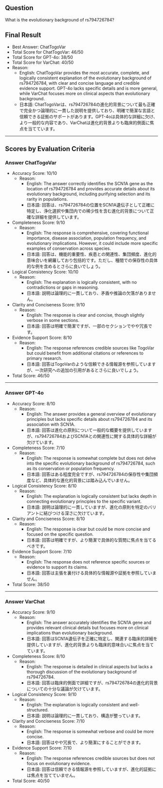 ## Question

What is the evolutionary background of rs794726784?

## Final Result

- Best Answer: ChatTogoVar
- Total Score for ChatTogoVar: 46/50
- Total Score for GPT-4o: 38/50
- Total Score for VarChat: 40/50
- Reason:
  - English: ChatTogoVar provides the most accurate, complete, and logically consistent explanation of the evolutionary background of rs794726784, with clear and concise language and credible evidence support. GPT-4o lacks specific details and is more general, while VarChat focuses more on clinical aspects than evolutionary background.
  - 日本語: ChatTogoVarは、rs794726784の進化的背景について最も正確で完全かつ論理的に一貫した説明を提供しており、明確で簡潔な言語と信頼できる証拠のサポートがあります。GPT-4oは具体的な詳細に欠け、より一般的な内容であり、VarChatは進化的背景よりも臨床的側面に焦点を当てています。

---

## Scores by Evaluation Criteria

### Answer ChatTogoVar
- Accuracy Score: 10/10
  - Reason: 
    - English: The answer correctly identifies the SCN1A gene as the location of rs794726784 and provides accurate details about its evolutionary background, including purifying selection and its rarity in populations.
    - 日本語: 回答は、rs794726784の位置をSCN1A遺伝子として正確に特定し、浄化選択や集団内での稀少性を含む進化的背景について正確な詳細を提供しています。
- Completeness Score: 9/10
  - Reason: 
    - English: The response is comprehensive, covering functional importance, disease association, population frequency, and evolutionary implications. However, it could include more specific examples of conservation across species.
    - 日本語: 回答は、機能的重要性、疾患との関連性、集団頻度、進化的意味合いを網羅しており包括的です。ただし、種間での保存性の具体的な例を含めるとさらに良いでしょう。
- Logical Consistency Score: 10/10
  - Reason: 
    - English: The explanation is logically consistent, with no contradictions or gaps in reasoning.
    - 日本語: 説明は論理的に一貫しており、矛盾や推論の欠落がありません。
- Clarity and Conciseness Score: 9/10
  - Reason: 
    - English: The response is clear and concise, though slightly verbose in some sections.
    - 日本語: 回答は明確で簡潔ですが、一部のセクションでやや冗長です。
- Evidence Support Score: 8/10
  - Reason: 
    - English: The response references credible sources like TogoVar but could benefit from additional citations or references to primary research.
    - 日本語: 回答はTogoVarのような信頼できる情報源を参照していますが、一次研究への追加の引用があるとさらに良いでしょう。
- Total Score: 46/50

---

### Answer GPT-4o
- Accuracy Score: 8/10
  - Reason: 
    - English: The answer provides a general overview of evolutionary principles but lacks specific details about rs794726784 and its association with SCN1A.
    - 日本語: 回答は進化の原則について一般的な概要を提供していますが、rs794726784およびSCN1Aとの関連性に関する具体的な詳細が欠けています。
- Completeness Score: 7/10
  - Reason: 
    - English: The response is somewhat complete but does not delve into the specific evolutionary background of rs794726784, such as its conservation or population frequency.
    - 日本語: 回答はある程度完全ですが、rs794726784の保存性や集団頻度など、具体的な進化的背景には踏み込んでいません。
- Logical Consistency Score: 8/10
  - Reason: 
    - English: The explanation is logically consistent but lacks depth in connecting evolutionary principles to the specific variant.
    - 日本語: 説明は論理的に一貫していますが、進化の原則を特定のバリアントに結びつける深さに欠けています。
- Clarity and Conciseness Score: 8/10
  - Reason: 
    - English: The response is clear but could be more concise and focused on the specific question.
    - 日本語: 回答は明確ですが、より簡潔で具体的な質問に焦点を当てるべきです。
- Evidence Support Score: 7/10
  - Reason: 
    - English: The response does not reference specific sources or evidence to support its claims.
    - 日本語: 回答は主張を裏付ける具体的な情報源や証拠を参照していません。
- Total Score: 38/50

---

### Answer VarChat
- Accuracy Score: 9/10
  - Reason: 
    - English: The answer accurately identifies the SCN1A gene and provides relevant clinical details but focuses more on clinical implications than evolutionary background.
    - 日本語: 回答はSCN1A遺伝子を正確に特定し、関連する臨床的詳細を提供していますが、進化的背景よりも臨床的意味合いに焦点を当てています。
- Completeness Score: 8/10
  - Reason: 
    - English: The response is detailed in clinical aspects but lacks a thorough discussion of the evolutionary background of rs794726784.
    - 日本語: 回答は臨床的側面で詳細ですが、rs794726784の進化的背景についての十分な議論が欠けています。
- Logical Consistency Score: 9/10
  - Reason: 
    - English: The explanation is logically consistent and well-structured.
    - 日本語: 説明は論理的に一貫しており、構造が整っています。
- Clarity and Conciseness Score: 7/10
  - Reason: 
    - English: The response is somewhat verbose and could be more concise.
    - 日本語: 回答はやや冗長で、より簡潔にすることができます。
- Evidence Support Score: 7/10
  - Reason: 
    - English: The response references credible sources but does not focus on evolutionary evidence.
    - 日本語: 回答は信頼できる情報源を参照していますが、進化的証拠には焦点を当てていません。
- Total Score: 40/50